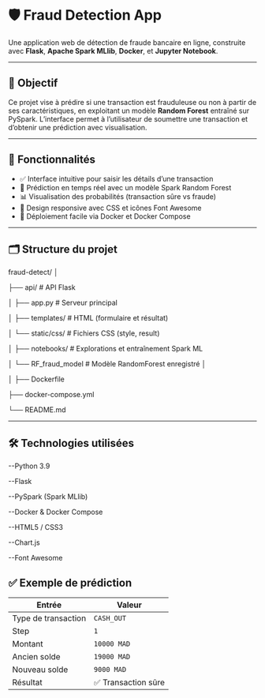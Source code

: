 # 🛡️ Fraud Detection App

Une application web de détection de fraude bancaire en ligne, construite avec **Flask**, **Apache Spark MLlib**, **Docker**, et **Jupyter Notebook**.

---

## 🎯 Objectif

Ce projet vise à prédire si une transaction est frauduleuse ou non à partir de ses caractéristiques, en exploitant un modèle **Random Forest** entraîné sur PySpark. L’interface permet à l’utilisateur de soumettre une transaction et d’obtenir une prédiction avec visualisation.

---

## 🚀 Fonctionnalités

- ✅ Interface intuitive pour saisir les détails d’une transaction
- 🧠 Prédiction en temps réel avec un modèle Spark Random Forest
- 📊 Visualisation des probabilités (transaction sûre vs fraude)
- 🎨 Design responsive avec CSS et icônes Font Awesome
- 🐳 Déploiement facile via Docker et Docker Compose

---

## 🗂️ Structure du projet

fraud-detect/
│

├── api/ # API Flask

│ ├── app.py # Serveur principal

│ ├── templates/ # HTML (formulaire et résultat)

│ └── static/css/ # Fichiers CSS (style, result)

│
├── notebooks/ # Explorations et entraînement Spark ML

│ └── RF_fraud_model # Modèle RandomForest enregistré
│


│
├── Dockerfile

├── docker-compose.yml

└── README.md

---

## 🛠️ Technologies utilisées

--Python 3.9

--Flask

--PySpark (Spark MLlib)

--Docker & Docker Compose

--HTML5 / CSS3

--Chart.js

--Font Awesome

## ✅ Exemple de prédiction

| Entrée              | Valeur             |
| ------------------- | ------------------ |
| Type de transaction | `CASH_OUT`         |
| Step                | `1`                |
| Montant             | `10000 MAD`        |
| Ancien solde        | `19000 MAD`        |
| Nouveau solde       | `9000 MAD`         |
| Résultat            | ✅ Transaction sûre |



